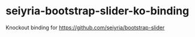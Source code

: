 # seiyria-bootstrap-slider-ko-binding

Knockout binding for https://github.com/seiyria/bootstrap-slider
